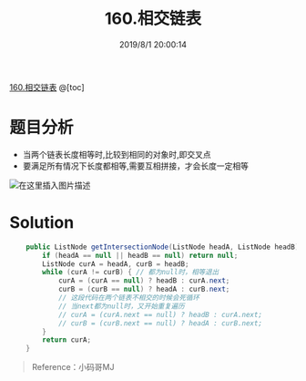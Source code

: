 ﻿---
title: 160.相交链表
categories:
- DSA
- Algorithm
- LeetCode
date: 2019/8/1 20:00:14
updated: 2020/12/10 12:00:14
---

[160.相交链表](https://leetcode-cn.com/problems/intersection-of-two-linked-lists/)
@[toc]

# 题目分析

 - 当两个链表长度相等时,比较到相同的对象时,即交叉点
 - 要满足所有情况下长度都相等,需要互相拼接，才会长度一定相等

 ![在这里插入图片描述](https://gitee.com/gaoyi-ai/image-bed/raw/master/images/20200503212357675.png)


# Solution

```java
	public ListNode getIntersectionNode(ListNode headA, ListNode headB) {
		if (headA == null || headB == null) return null;
		ListNode curA = headA, curB = headB;
		while (curA != curB) { // 都为null时，相等退出
			curA = (curA == null) ? headB : curA.next;
			curB = (curB == null) ? headA : curB.next;
			// 这段代码在两个链表不相交的时候会死循环
			// 当next都为null时，又开始重复遍历
			// curA = (curA.next == null) ? headB : curA.next;
			// curB = (curB.next == null) ? headA : curB.next;
		}
		return curA;
	}
```

> Reference：小码哥MJ

